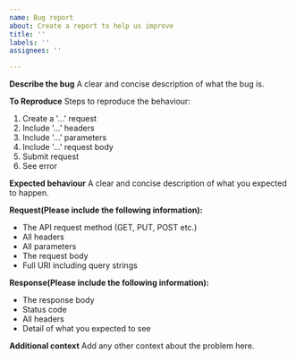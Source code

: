 ```yaml
---
name: Bug report
about: Create a report to help us improve
title: ''
labels: ''
assignees: ''

---
```


**Describe the bug**
A clear and concise description of what the bug is.

**To Reproduce**
Steps to reproduce the behaviour:
1. Create a '...' request
2. Include '...' headers
3. Include '...' parameters
4. Include '...' request body
5. Submit request
6. See error

**Expected behaviour**
A clear and concise description of what you expected to happen.

**Request(Please include the following information):**
 - The API request method (GET, PUT, POST etc.)
 - All headers
 - All parameters
 - The request body
 - Full URI including query strings

**Response(Please include the following information):**
 - The response body
 - Status code
 - All headers
 - Detail of what you expected to see

**Additional context**
Add any other context about the problem here.
